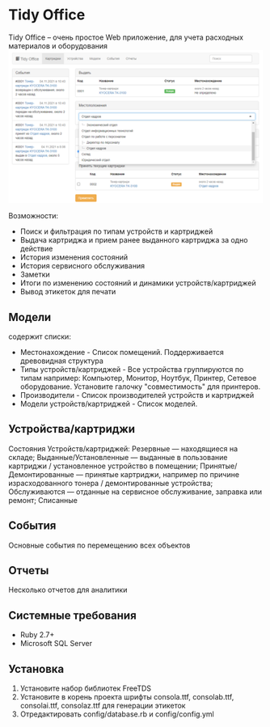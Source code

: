 # Tidy Office
Tidy Office – очень простое Web приложение, для учета расходных материалов и оборудования
![Image alt](https://github.com/Rorty/tidy-office/blob/main/public/images/to_issue.PNG)

Возможности:
- Поиск и фильтрация по типам устройств и картриджей
- Выдача картриджа и прием ранее выданного картриджа за одно действие
- История изменения состояний
- История сервисного обслуживания
- Заметки
- Итоги по изменению состояний и динамики устройств/картриджей
- Вывод этикеток для печати

## Модели
содержит списки:
- Местонахождение - Список помещений. Поддерживается древовидная структура
- Типы устройств/картриджей - Все устройства группируются по типам например: Компьютер, Монитор, Ноутбук, Принтер, Сетевое оборудование. Установите галочку "совместимость" для принтеров. 
- Производители - Список производителей устройств и картриджей
- Модели устройств/картриджей - Список моделей.

## Устройства/картриджи

Состояния Устройств/картриджей:
Резервные — находящиеся на складе;
Выданные/Установленные — выданные в пользование картриджи / установленное устройство в помещении;
Принятые/Демонтированные — принятые картриджи, например по причине израсходованного тонера / демонтированные устройства;
Обслуживаются — отданные на сервисное обслуживание, заправка или ремонт;
Списанные

## События
Основные события по перемещению всех объектов
## Отчеты
Несколько отчетов для аналитики

## Системные требования
- Ruby 2.7+
- Microsoft SQL Server

## Установка
1. Установите набор библиотек FreeTDS
2. Установите в корень проекта шрифты consola.ttf, consolab.ttf, consolai.ttf, consolaz.ttf для генерации этикеток
3. Отредактировать config/database.rb и config/config.yml

